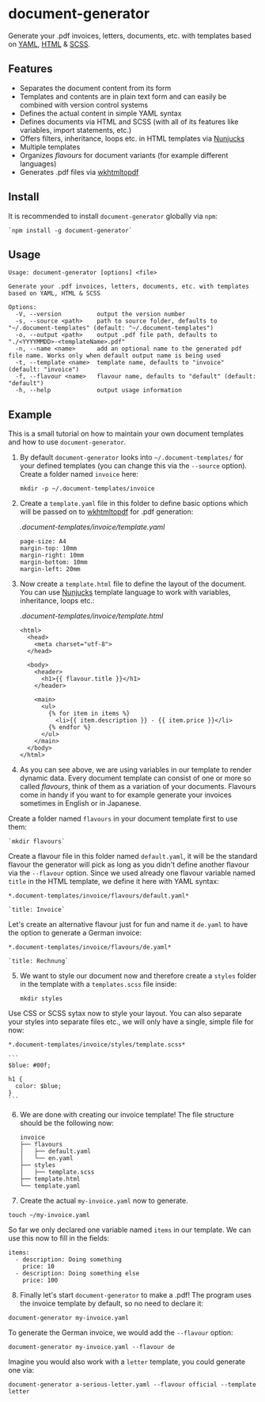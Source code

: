 # document-generator

Generate your .pdf invoices, letters, documents, etc. with templates based on [YAML](https://yaml.org/), [HTML](https://dev.w3.org/html5/html-author/) & [SCSS](https://sass-lang.com).

## Features

* Separates the document content from its form
* Templates and contents are in plain text form and can easily be combined with version control systems
* Defines the actual content in simple YAML syntax
* Defines documents via HTML and SCSS (with all of its features like variables, import statements, etc.)
* Offers filters, inheritance, loops etc. in HTML templates via [Nunjucks](https://mozilla.github.io/nunjucks/)
* Multiple templates
* Organizes *flavours* for document variants (for example different languages)
* Generates .pdf files via [wkhtmltopdf](https://wkhtmltopdf.org/)

## Install

It is recommended to install `document-generator` globally via `npm`:

    `npm install -g document-generator`

## Usage

```
Usage: document-generator [options] <file>

Generate your .pdf invoices, letters, documents, etc. with templates based on YAML, HTML & SCSS

Options:
  -V, --version          output the version number
  -s, --source <path>    path to source folder, defaults to "~/.document-templates" (default: "~/.document-templates")
  -o, --output <path>    output .pdf file path, defaults to "./<YYYYMMDD>-<templateName>.pdf"
  -n, --name <name>      add an optional name to the generated pdf file name. Works only when default output name is being used
  -t, --template <name>  template name, defaults to "invoice" (default: "invoice")
  -f, --flavour <name>   flavour name, defaults to "default" (default: "default")
  -h, --help             output usage information
```

## Example

This is a small tutorial on how to maintain your own document templates and how to use `document-generator`.

1. By default `document-generator` looks into `~/.document-templates/` for your defined templates (you can change this via the `--source` option). Create a folder named `invoice` here:

    `mkdir -p ~/.document-templates/invoice`

2. Create a `template.yaml` file in this folder to define basic options which will be passed on to [wkhtmltopdf](https://wkhtmltopdf.org/) for .pdf generation:

    *.document-templates/invoice/template.yaml*

    ```
    page-size: A4
    margin-top: 10mm
    margin-right: 10mm
    margin-bottom: 10mm
    margin-left: 20mm
    ```

3. Now create a `template.html` file to define the layout of the document. You can use [Nunjucks](https://mozilla.github.io/nunjucks/) template language to work with variables, inheritance, loops etc.:

    *.document-templates/invoice/template.html*

    ```
    <html>
      <head>
        <meta charset="utf-8">
      </head>

      <body>
        <header>
          <h1>{{ flavour.title }}</h1>
        </header>

        <main>
          <ul>
            {% for item in items %}
              <li>{{ item.description }} - {{ item.price }}</li>
            {% endfor %}
          </ul>
        </main>
      </body>
    </html>
    ```

4. As you can see above, we are using variables in our template to render dynamic data. Every document template can consist of one or more so called *flavours*, think of them as a variation of your documents. Flavours come in handy if you want to for example generate your invoices sometimes in English or in Japanese.

Create a folder named `flavours` in your document template first to use them:

    `mkdir flavours`

Create a flavour file in this folder named `default.yaml`, it will be the standard flavour the generator will pick as long as you didn't define another flavour via the `--flavour` option. Since we used already one flavour variable named `title` in the HTML template, we define it here with YAML syntax:

    *.document-templates/invoice/flavours/default.yaml*

    `title: Invoice`

Let's create an alternative flavour just for fun and name it `de.yaml` to have the option to generate a German invoice:

    *.document-templates/invoice/flavours/de.yaml*

    `title: Rechnung`

5. We want to style our document now and therefore create a `styles` folder in the template with a `templates.scss` file inside:

    `mkdir styles`

Use CSS or SCSS sytax now to style your layout. You can also separate your styles into separate files etc., we will only have a single, simple file for now:

    *.document-templates/invoice/styles/template.scss*

    ```
    $blue: #00f;

    h1 {
      color: $blue;
    }
    ```

6. We are done with creating our invoice template! The file structure should be the following now:

    ```
    invoice
    ├── flavours
    │   ├── default.yaml
    │   └── en.yaml
    ├── styles
    │   ├── template.scss
    ├── template.html
    └── template.yaml
    ```

7. Create the actual `my-invoice.yaml` now to generate.

  ```
  touch ~/my-invoice.yaml
  ```

So far we only declared one variable named `items` in our template. We can use this now to fill in the fields:

  ```
  items:
    - description: Doing something
      price: 10
    - description: Doing something else
      price: 100
  ```

8. Finally let's start `document-generator` to make a .pdf! The program uses the invoice template by default, so no need to declare it:

  ```
  document-generator my-invoice.yaml
  ```

To generate the German invoice, we would add the `--flavour` option:

  ```
  document-generator my-invoice.yaml --flavour de
  ```

Imagine you would also work with a `letter` template, you could generate one via:

  ```
  document-generator a-serious-letter.yaml --flavour official --template letter
  ```
